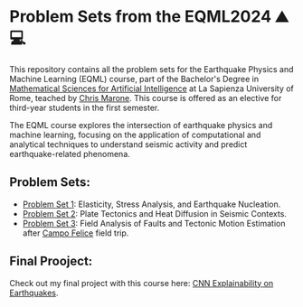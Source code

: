 # Problem Sets from the EQML2024 ⛰️💻
This repository contains all the problem sets for the Earthquake Physics and Machine Learning (EQML) course, part of the Bachelor's Degree in [Mathematical Sciences for Artificial Intelligence](https://corsidilaurea.uniroma1.it/it/corso/2023/31778/home) at La Sapienza University of Rome, teached by [Chris Marone](https://corsidilaurea.uniroma1.it/it/users/chrismaroneuniroma1it). This course is offered as an elective for third-year students in the first semester.

The EQML course explores the intersection of earthquake physics and machine learning, focusing on the application of computational and analytical techniques to understand seismic activity and predict earthquake-related phenomena.

## Problem Sets:
- [Problem Set 1](https://github.com/mich1803/EQML-ProblemSets/blob/main/ProblemSet1.pdf): Elasticity, Stress Analysis, and Earthquake Nucleation.
- [Problem Set 2](https://github.com/mich1803/EQML-ProblemSets/blob/main/ProblemSet2.ipynb): Plate Tectonics and Heat Diffusion in Seismic Contexts.
- [Problem Set 3](https://github.com/mich1803/EQML-ProblemSets/blob/main/ProblemSet3.ipynb): Field Analysis of Faults and Tectonic Motion Estimation after [Campo Felice](https://github.com/mich1803/EQML-ProblemSets/tree/main/media/CampoFeliceFieldTrip081024) field trip.

## Final Prooject:
Check out my final project with this course here: [CNN Explainability on Earthquakes](https://github.com/FRAMAX444/CNN-explainability-Earthquakes).
